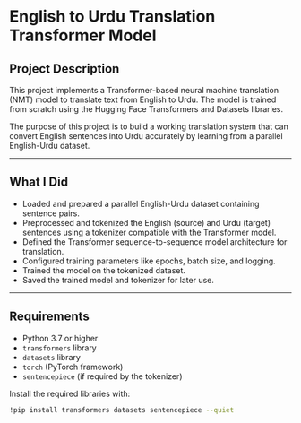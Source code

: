 # English to Urdu Translation Transformer Model

## Project Description

This project implements a Transformer-based neural machine translation (NMT) model to translate text from English to Urdu. The model is trained from scratch using the Hugging Face Transformers and Datasets libraries.

The purpose of this project is to build a working translation system that can convert English sentences into Urdu accurately by learning from a parallel English-Urdu dataset.

---

## What I Did

- Loaded and prepared a parallel English-Urdu dataset containing sentence pairs.
- Preprocessed and tokenized the English (source) and Urdu (target) sentences using a tokenizer compatible with the Transformer model.
- Defined the Transformer sequence-to-sequence model architecture for translation.
- Configured training parameters like epochs, batch size, and logging.
- Trained the model on the tokenized dataset.
- Saved the trained model and tokenizer for later use.

---

## Requirements

- Python 3.7 or higher
- `transformers` library
- `datasets` library
- `torch` (PyTorch framework)
- `sentencepiece` (if required by the tokenizer)

Install the required libraries with:

```bash
!pip install transformers datasets sentencepiece --quiet
